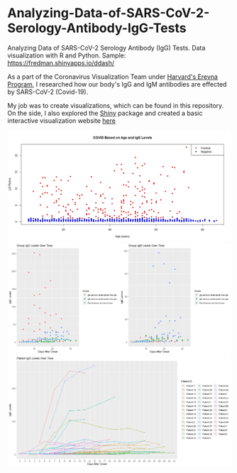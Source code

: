 # Analyzing-Data-of-SARS-CoV-2-Serology-Antibody-IgG-Tests
Analyzing Data of SARS-CoV-2 Serology Antibody (IgG) Tests. Data visualization with R and Python. Sample: https://fredman.shinyapps.io/ddash/

As a part of the Coronavirus Visualization Team under [Harvard's Erevna Program](https://projects.iq.harvard.edu/erevna/home), 
I researched how our body's IgG and IgM antibodies are effected by SARS-CoV-2 (Covid-19). 

My job was to create visualizations, which can be found in this repository.
On the side, I also explored the [Shiny](https://www.shinyapps.io/) package and created a basic interactive visualization website
[here](https://fredman.shinyapps.io/ddash/)

![](/age-igg-scatter.jpeg)
![](days-igg-scatter-combinedgroup.jpeg)
![](days-igg-line.jpeg)
